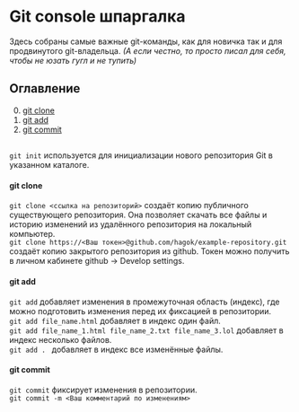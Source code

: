 # Git console шпаргалка

Здесь собраны самые важные git-команды, как для новичка так и для продвинутого git-владельца. 
_(А если честно, то просто писал для себя, чтобы не юзать гугл и не тупить)_



## Оглавление

0. [git clone](#git-clone)
1. [git add](#git-add)
2. [git commit](#git-commit)



## 








`git init` используется для инициализации нового репозитория Git в указанном каталоге.
<br />


#### git clone
`git clone <ссылка на репозиторий>` создаёт копию публичного существующего репозитория. Она позволяет скачать все файлы и историю изменений из удалённого репозитория на локальный компьютер.
<br />
`git clone https://<Ваш токен>@github.com/hagok/example-repository.git` создаёт копию закрытого репозитория из github. Токен можно получить в личном кабинете github -> Develop settings.
<br />

#### git add
```git add``` добавляет изменения в промежуточная область (индекс), где можно подготовить изменения перед их фиксацией в репозитории.
<br />
`git add file_name.html` добавляет в индекс один файл.
<br />
`git add file_name_1.html file_name_2.txt file_name_3.lol` добавляет в индекс несколько файлов.
<br />
`git add . ` добавляет в индекс все изменённые файлы.
<br />

#### git commit
`git commit` фиксирует изменения в репозитории.
<br />
`git commit -m <Ваш комментарий по изменениям>`
<br />